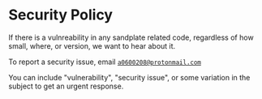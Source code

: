 # Security Policy

If there is a vulnreability in any sandplate related code, regardless of how small, where, or version, we want to hear about it.

To report a security issue, email [`a0600208@protonmail.com`](mailto:a0600208@protonmail.com)

You can include "vulnerability", "security issue", or some variation in the subject to get an urgent response.
